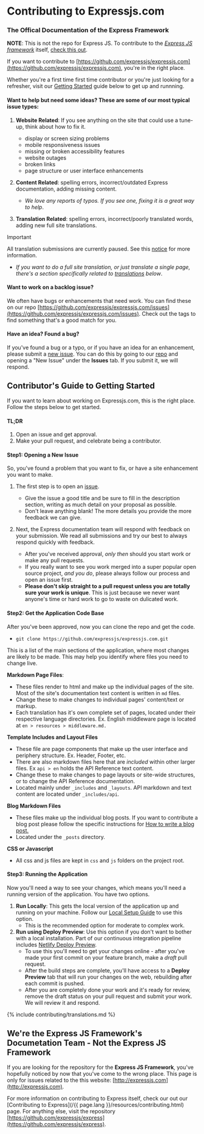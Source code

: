 # Contributing to Expressjs.com

### The Offical Documentation of the Express Framework

**NOTE**: This is not the repo for Express JS. To contribute to the _[Express JS framework](https://github.com/expressjs/express)_ itself, [check this out](#were-the-express-js-frameworks-documetation-team---not-the-express-js-framework).

If you want to contribute to [https://github.com/expressjs/expressjs.com](https://github.com/expressjs/expressjs.com), you're in the right place. 


Whether you're a first time first time contributor or you're just looking for a refresher, visit our [Getting Started](#contributors-guide-to-getting-started) guide below to get up and runnning.

#### Want to help but need some ideas? These are some of our most typical issue types:

1.  **Website Related**: 
If you see anything on the site that could use a tune-up, think about how to fix it.

    - display or screen sizing problems
    - mobile responsiveness issues
    - missing or broken accessibility features 
    - website outages
    - broken links
    - page structure or user interface enhancements


2. **Content Related**: spelling errors, incorrect/outdated Express documentation, adding missing content.
    - _We love any reports of typos. If you see one, fixing it is a great way to help_.


3. **Translation Related**: spelling errors, incorrect/poorly translated words, adding new full site translations.
> [!IMPORTANT]
> All translation submissions are currently paused. See this [notice](#important-notice-we-have-paused-all-translation-contributions) for more information.

   - _If you want to do a full site translation, or just translate a single page, there's a section specifically related to [translations](#contributing-translations) below_.

#### Want to work on a backlog issue?

We often have bugs or enhancements that need work. You can find these on our repo [https://github.com/expressjs/expressjs.com/issues](https://github.com/expressjs/expressjs.com/issues). Check out the tags to find something that's a good match for you.

#### Have an idea? Found a bug?

If you've found a bug or a typo, or if you have an idea for an enhancement, please submit a [new issue](https://github.com/expressjs/expressjs.com/issues/new?assignees=&labels=&projects=&template=3other.md). You can do this by going to our [repo](https://github.com/expressjs/expressjs.com) and opening a "New Issue" under the **Issues** tab. If you submit it, we will respond.

## Contributor's Guide to Getting Started

If you want to learn about working on Expressjs.com, this is the right place. Follow the steps below to get started.

#### TL;DR
1. Open an issue and get approval.
2. Make your pull request, and celebrate being a contributor.


#### Step1: Opening a New Issue
So, you've found a problem that you want to fix, or have a site enhancement you want to make. 
1. The first step is to open an [issue](https://github.com/expressjs/expressjs.com/issues/new?assignees=&labels=&projects=&template=3other.md). 
    - Give the issue a good title and be sure to fill in the description section, writing as much detail on your proposal as possible.
    - Don't leave anything blank! The more details you provide the more feedback we can give.


2. Next, the Express documentation team will respond with feedback on your submission. We read all submissions and try our best to always respond quickly with feedback. 
    - After you've received approval, *only then* should you start work or make any pull requests. 
    - If you really want to see you work merged into a super popular open source project, *and you do*, please always follow our process and open an issue first. 
    - __Please don't skip straight to a pull request unless you are totally sure your work is unique__. This is just because we never want anyone's time or hard work to go to waste on dulicated work.

#### Step2: Get the Application Code Base

After you've been approved, now you can clone the repo and get the code.
- `git clone https://github.com/expressjs/expressjs.com.git`

This is a list of the main sections of the application, where most changes are likely to be made. This may help you identify where files you need to change live. 

**Markdown Page Files**: 
- These files render to html and make up the individual pages of the site. Most of the site's documentation text content is written in `md` files.
- Change these to make changes to individual pages' content/text or markup. 
- Each translation has it's own complete set of pages, located under their respective language directories. Ex. English middleware page is located at `en > resources > middleware.md.`

**Template Includes and Layout Files**
- These file are page components that make up the user interface and periphery structure. Ex. Header, Footer, etc.
- There are also markdown files here that are *included* within other larger files. Ex `api > en` holds the API Reference text content.
- Change these to make changes to page layouts or site-wide structures, or to change the API Reference documentation.
- Located mainly under `_includes` and `_layouts`. API markdown and text content are located under `_includes/api`.

**Blog Markdown Files**
- These files make up the individual blog posts. If you want to contribute a blog post please
follow the specific instructions for [How to write a blog post.](https://expressjs.com/en/blog/write-post.html)
- Located under the `_posts` directory. 

**CSS or Javascript**
- All css and js files are kept in `css` and `js` folders on the project root.

#### Step3: Running the Application


Now you'll need a way to see your changes, which means you'll need a running version of the application. You have two options. 
1. __Run Locally__: This gets the local version of the application up and running on your machine. Follow our [Local Setup Guide](https://github.com/expressjs/expressjs.com?tab=readme-ov-file#local-setup) to use this option.  
    - This is the recommended option for moderate to complex work. 
2. __Run using Deploy Preview__: Use this option if you don't want to bother with a local installation. Part of our continuous integration pipeline includes [Netlify Deploy Preview](https://docs.netlify.com/site-deploys/deploy-previews/). 
    - To use this you'll need to get your changes online - after you've made your first commit on your feature branch, make a *draft* pull request. 
    - After the build steps are complete, you'll have access to a __Deploy Preview__ tab that will run your changes on the web, rebuilding after each commit is pushed. 
    - After you are completely done your work and it's ready for review, remove the draft status on your pull request and submit your work. We will review it and respond. 
  
{% include contributing/translations.md %}

## We're the Express JS Framework's Documetation Team - Not the Express JS Framework

If you are looking for the repository for the **Express JS Framework**, you've hopefully noticed by now that you've come to the wrong place. This page is only for issues related to the this website: [http://expressjs.com](http://expressjs.com). 

For more information on contributing to Express itself, check our out our [Contributing to Express](/{{ page.lang }}/resources/contributing.html) page. For anything else, visit the repository [https://github.com/expressjs/express](https://github.com/expressjs/express).